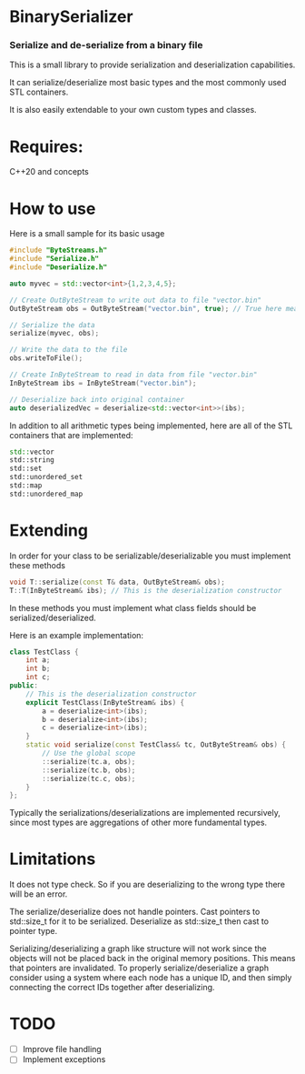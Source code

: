 # BinarySerializer
### Serialize and de-serialize from a binary file

This is a small library to provide serialization and deserialization capabilities.

It can serialize/deserialize most basic types and the most commonly used STL containers.

It is also easily extendable to your own custom types and classes.

# Requires:

C++20 and concepts

# How to use

Here is a small sample for its basic usage

```C++
#include "ByteStreams.h"
#include "Serialize.h"
#include "Deserialize.h"

auto myvec = std::vector<int>{1,2,3,4,5};

// Create OutByteStream to write out data to file "vector.bin"
OutByteStream obs = OutByteStream("vector.bin", true); // True here means that the bytes will be written to the file occasionally without calling .writeToFile

// Serialize the data
serialize(myvec, obs);

// Write the data to the file
obs.writeToFile();

// Create InByteStream to read in data from file "vector.bin"
InByteStream ibs = InByteStream("vector.bin");

// Deserialize back into original container
auto deserializedVec = deserialize<std::vector<int>>(ibs);

```

In addition to all arithmetic types being implemented, here are all of the STL containers that are implemented:
```C++
std::vector
std::string
std::set
std::unordered_set
std::map
std::unordered_map
```

# Extending

In order for your class to be serializable/deserializable you must implement these methods
```C++
void T::serialize(const T& data, OutByteStream& obs);
T::T(InByteStream& ibs); // This is the deserialization constructor
```

In these methods you must implement what class fields should be serialized/deserialized.

Here is an example implementation:

```C++
class TestClass {
    int a;
    int b;
    int c;
public:
    // This is the deserialization constructor
    explicit TestClass(InByteStream& ibs) {
        a = deserialize<int>(ibs);
        b = deserialize<int>(ibs);
        c = deserialize<int>(ibs);
    }
    static void serialize(const TestClass& tc, OutByteStream& obs) {
        // Use the global scope
        ::serialize(tc.a, obs);
        ::serialize(tc.b, obs);
        ::serialize(tc.c, obs);
    }
};
```

Typically the serializations/deserializations are implemented recursively, since most types are aggregations of other more fundamental types. 

# Limitations
It does not type check. So if you are deserializing to the wrong type there will be an error.

The serialize/deserialize does not handle pointers. Cast pointers to std::size_t for it to be serialized. Deserialize as std::size_t then cast to pointer type.

Serializing/deserializing a graph like structure will not work since the objects will not be placed back in the original memory positions. This means that pointers are invalidated. To properly serialize/deserialize a graph consider using a system where each node has a unique ID, and then simply connecting the correct IDs together after deserializing.

# TODO
- [ ] Improve file handling
- [ ] Implement exceptions
